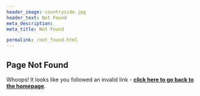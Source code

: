 ```yaml
---
header_image: countryside.jpg
header_text: Not Found
meta_description:
meta_title: Not Found

permalink: /not_found.html
---
```


## Page Not Found

Whoops! It looks like you followed an invalid link - **[click here to go back to the homepage](/)**.
